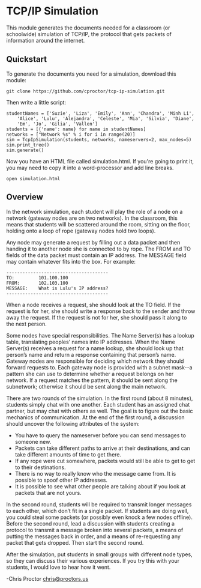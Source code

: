 TCP/IP Simulation
=================

This module generates the documents needed for a classroom (or schoolwide) 
simulation of TCP/IP, the protocol that gets packets of information around 
the internet.

Quickstart
----------
To generate the documents you need for a simulation, download this module:

    git clone https://github.com/cproctor/tcp-ip-simulation.git

Then write a little script:

    studentNames = ['Suzie', 'Liza', 'Emily', 'Ann', 'Chandra', 'Minh Li',
        'Alice', 'Lulu', 'Alejandra', 'Celeste', 'Mia', 'Silvia', 'Diane',
        'Em', 'Jo', 'Gilia', 'Vallen']
    students = [{'name': name} for name in studentNames]
    networks = ["Network %s" % i for i in range(20)]
    sim = TcpIpSimulation(students, networks, nameservers=2, max_nodes=5)
    sim.print_tree()
    sim.generate()

Now you have an HTML file called simulation.html. If you're going to print 
it, you may need to copy it into a word-processor and add line breaks.

    open simulation.html

Overview
--------
In the network simulation, each student will play the role of a node on a 
network (gateway nodes are on two networks). In the classroom, this means 
that students will be scattered around the room, sitting on the floor, 
holding onto a loop of rope (gateway nodes hold two loops).  

Any node may generate a request by filling out a data packet and then 
handing it to another node she is connected to by rope. The FROM and 
TO fields of the data packet must contain an IP address. The MESSAGE
field may contain whatever fits into the box. For example:

    --------------------------------------
    TO:         101.100.100
    FROM:       102.103.100
    MESSAGE:    What is Lulu's IP address?
    --------------------------------------

When a node receives a 
request, she should look at the TO field. If the request is for her, 
she should write a response back to the sender and throw away the 
request. If the request is not for her, she should pass it along to 
the next person. 

Some nodes have special responsibilities. The Name Server(s) has a lookup 
table, translating peoples’ names into IP addresses. When the Name Server(s) 
receives a request for a name lookup, she should look up that person’s name 
and return a response containing that person’s name. Gateway nodes are 
responsible for deciding which network they should forward requests to. Each 
gateway node is provided with a subnet mask--a pattern she can use to determine 
whether a request belongs on her network. If a request matches the pattern, it 
should be sent along the subnetwork; otherwise it should be sent along the main 
network.

There are two rounds of the simulation. In the first round (about 8 minutes), 
students simply chat with one another. Each student has an assigned chat 
partner, but may chat with others as well. The goal is to figure out the basic 
mechanics of communication. At the end of the first round, a discussion should 
uncover the following attributes of the system:

- You have to query the nameserver before you can send messages to someone new.
- Packets can take different paths to arrive at their destinations, and can take 
  different amounts of time to get there.
- If any rope were cut somewhere, packets would still be able to get to get to 
  their destinations.
- There is no way to really know who the message came from. It is possible to 
  spoof other IP addresses. 
- It is possible to see what other people are talking about if you look at packets 
  that are not yours. 

In the second round, students will be required to transmit longer messages to each 
other, which don’t fit in a single packet. If students are doing well, you could 
steal some packets (or possibly even 
knock a few nodes offline). Before the second round, lead a discussion with 
students creating a protocol to transmit a message broken into several packets, a 
means of putting the messages back in order, and a means of re-requesting any 
packet that gets dropped. Then start the second round. 

After the simulation, put students in small groups with different node types, so 
they can discuss their various experiences. If you try this with your students, I 
would love to hear how it went.

-Chris Proctor
chris@proctors.us

